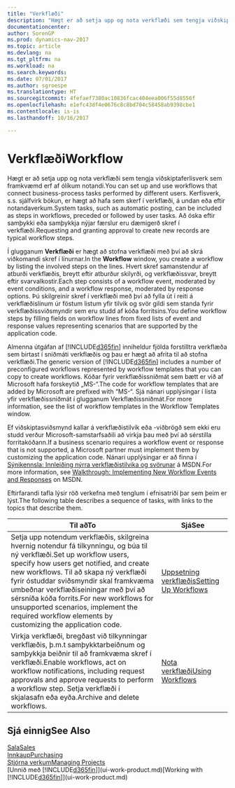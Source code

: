 ```yaml
---
title: "Verkflæði"
description: "Hægt er að setja upp og nota verkflæði sem tengja viðskiptaferlisverk sem framkvæmd erf af ólíkum notandi. Kerfisverk, s.s. sjálfvirk bókun, er hægt að hafa sem skerf í verkflæði, á undan eða eftir notandaverkum. Að óska eftir samþykki eða samþykkja nýjar færslur eru dæmigerð skref í verkflæði."
documentationcenter: 
author: SorenGP
ms.prod: dynamics-nav-2017
ms.topic: article
ms.devlang: na
ms.tgt_pltfrm: na
ms.workload: na
ms.search.keywords: 
ms.date: 07/01/2017
ms.author: sgroespe
ms.translationtype: HT
ms.sourcegitcommit: 4fefaef7380ac10836fcac404eea006f55d8556f
ms.openlocfilehash: e1efc43df4e0676c8c8bd704c58458ab9398cbe1
ms.contentlocale: is-is
ms.lasthandoff: 10/16/2017

---
```

# <a name="workflow"></a><span data-ttu-id="b4ac4-105">Verkflæði</span><span class="sxs-lookup"><span data-stu-id="b4ac4-105">Workflow</span></span>
<span data-ttu-id="b4ac4-106">Hægt er að setja upp og nota verkflæði sem tengja viðskiptaferlisverk sem framkvæmd erf af ólíkum notandi.</span><span class="sxs-lookup"><span data-stu-id="b4ac4-106">You can set up and use workflows that connect business-process tasks performed by different users.</span></span> <span data-ttu-id="b4ac4-107">Kerfisverk, s.s. sjálfvirk bókun, er hægt að hafa sem skerf í verkflæði, á undan eða eftir notandaverkum.</span><span class="sxs-lookup"><span data-stu-id="b4ac4-107">System tasks, such as automatic posting, can be included as steps in workflows, preceded or followed by user tasks.</span></span> <span data-ttu-id="b4ac4-108">Að óska eftir samþykki eða samþykkja nýjar færslur eru dæmigerð skref í verkflæði.</span><span class="sxs-lookup"><span data-stu-id="b4ac4-108">Requesting and granting approval to create new records are typical workflow steps.</span></span>  

 <span data-ttu-id="b4ac4-109">Í glugganum **Verkflæði** er hægt að stofna verkflæði með því að skrá viðkomandi skref í línurnar.</span><span class="sxs-lookup"><span data-stu-id="b4ac4-109">In the **Workflow** window, you create a workflow by listing the involved steps on the lines.</span></span> <span data-ttu-id="b4ac4-110">Hvert skref samanstendur af atburði verkflæðis, breytt eftir atburður skilyrði, og verkflæðissvar, breytt eftir svarvalkostir.</span><span class="sxs-lookup"><span data-stu-id="b4ac4-110">Each step consists of a workflow event, moderated by event conditions, and a workflow response, moderated by response options.</span></span> <span data-ttu-id="b4ac4-111">Þú skilgreinir skref í verkflæði með því að fylla út í reiti á verkflæðislínum úr föstum listum yfir tilvik og svör gildi sem standa fyrir verkflæðissviðsmyndir sem eru studd af kóða forritsins.</span><span class="sxs-lookup"><span data-stu-id="b4ac4-111">You define workflow steps by filling fields on workflow lines from fixed lists of event and response values representing scenarios that are supported by the application code.</span></span>  

 <span data-ttu-id="b4ac4-112">Almenna útgáfan af [!INCLUDE[d365fin](includes/d365fin_md.md)] inniheldur fjölda forstilltra verkflæða sem birtast í sniðmáti verkflæðis og þau er hægt að afrita til að stofna verkflæði.</span><span class="sxs-lookup"><span data-stu-id="b4ac4-112">The generic version of [!INCLUDE[d365fin](includes/d365fin_md.md)] includes a number of preconfigured workflows represented by workflow templates that you can copy to create workflows.</span></span> <span data-ttu-id="b4ac4-113">Kóðar fyrir verkflæðissniðmát sem bætt er við af Microsoft hafa forskeytið „MS-“.</span><span class="sxs-lookup"><span data-stu-id="b4ac4-113">The code for workflow templates that are added by Microsoft are prefixed with “MS-“.</span></span> <span data-ttu-id="b4ac4-114">Sjá nánari upplýsingar í lista yfir verkflæðissniðmát í glugganum Verkflæðissniðmát.</span><span class="sxs-lookup"><span data-stu-id="b4ac4-114">For more information, see the list of workflow templates in the Workflow Templates window.</span></span>  

 <span data-ttu-id="b4ac4-115">Ef viðskiptasviðsmynd kallar á verkflæðistilvik eða -viðbrögð sem ekki eru studd verður Microsoft-samstarfsaðili að virkja þau með því að sérstilla forritakóðann.</span><span class="sxs-lookup"><span data-stu-id="b4ac4-115">If a business scenario requires a workflow event or response that is not supported, a Microsoft partner must implement them by customizing the application code.</span></span> <span data-ttu-id="b4ac4-116">Nánari upplýsingar er að finna í [Sýnikennsla: Innleiðing nýrra verkflæðistilvika og svörunar](https://msdn.microsoft.com/en-us/library/mt574349.aspx) á MSDN.</span><span class="sxs-lookup"><span data-stu-id="b4ac4-116">For more information, see [Walkthrough: Implementing New Workflow Events and Responses](https://msdn.microsoft.com/en-us/library/mt574349.aspx) on MSDN.</span></span>  

 <span data-ttu-id="b4ac4-117">Eftirfarandi tafla lýsir röð verkefna með tenglum í efnisatriði þar sem þeim er lýst.</span><span class="sxs-lookup"><span data-stu-id="b4ac4-117">The following table describes a sequence of tasks, with links to the topics that describe them.</span></span>  

|<span data-ttu-id="b4ac4-118">**Til að**</span><span class="sxs-lookup"><span data-stu-id="b4ac4-118">**To**</span></span>|<span data-ttu-id="b4ac4-119">**Sjá**</span><span class="sxs-lookup"><span data-stu-id="b4ac4-119">**See**</span></span>|  
|------------|-------------|  
|<span data-ttu-id="b4ac4-120">Setja upp notendum verkflæðis, skilgreina hvernig notendur fá tilkynningu, og búa til ný verkflæði.</span><span class="sxs-lookup"><span data-stu-id="b4ac4-120">Set up workflow users, specify how users get notified, and create new workflows.</span></span> <span data-ttu-id="b4ac4-121">Til að skapa ný verkflæði fyrir óstuddar sviðsmyndir skal framkvæma umbeðnar verkflæðiseiningar með því að sérsníða kóða forrits.</span><span class="sxs-lookup"><span data-stu-id="b4ac4-121">For new workflows for unsupported scenarios, implement the required workflow elements by customizing the application code.</span></span>|[<span data-ttu-id="b4ac4-122">Uppsetning verkflæðis</span><span class="sxs-lookup"><span data-stu-id="b4ac4-122">Setting Up Workflows</span></span>](across-set-up-workflows.md)|  
|<span data-ttu-id="b4ac4-123">Virkja verkflæði, bregðast við tilkynningar verkflæðis, þ.m.t samþykktarbeiðnum og samþykkja beiðnir til að framkvæma skref í verkflæði.</span><span class="sxs-lookup"><span data-stu-id="b4ac4-123">Enable workflows, act on workflow notifications, including request approvals and approve requests to perform a workflow step.</span></span> <span data-ttu-id="b4ac4-124">Setja verkflæði í skjalasafn eða eyða.</span><span class="sxs-lookup"><span data-stu-id="b4ac4-124">Archive and delete workflows.</span></span>|[<span data-ttu-id="b4ac4-125">Nota verkflæði</span><span class="sxs-lookup"><span data-stu-id="b4ac4-125">Using Workflows</span></span>](across-use-workflows.md)|  

## <a name="see-also"></a><span data-ttu-id="b4ac4-126">Sjá einnig</span><span class="sxs-lookup"><span data-stu-id="b4ac4-126">See Also</span></span>  
[<span data-ttu-id="b4ac4-127">Sala</span><span class="sxs-lookup"><span data-stu-id="b4ac4-127">Sales</span></span>](sales-manage-sales.md)  
[<span data-ttu-id="b4ac4-128">Innkaup</span><span class="sxs-lookup"><span data-stu-id="b4ac4-128">Purchasing</span></span>](purchasing-manage-purchasing.md)  
[<span data-ttu-id="b4ac4-129">Stjórna verkum</span><span class="sxs-lookup"><span data-stu-id="b4ac4-129">Managing Projects</span></span>](projects-manage-projects.md)  
<span data-ttu-id="b4ac4-130">[Unnið með [!INCLUDE[d365fin](includes/d365fin_md.md)]](ui-work-product.md)</span><span class="sxs-lookup"><span data-stu-id="b4ac4-130">[Working with [!INCLUDE[d365fin](includes/d365fin_md.md)]](ui-work-product.md)</span></span>


